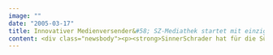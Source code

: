 ```yaml
---
image: ""
date: "2005-03-17"
title: Innovativer Medienversender&#58; SZ-Mediathek startet mit einzigartigem Konzept
content: <div class="newsbody"><p><strong>SinnerSchrader hat für die Süddeutsche Zeitung (SZ) einen Online-Medienshop mit innovativem Konzept realisiert. Mit der rechtzeitig zur Leipziger Buchmesse (17. bis 20. März) gestarteten SZ-Mediathek nutzt die Süddeutsche Zeitung als große journalistische Qualitätsmarke ihre redaktionelle Kompetenz für ein der Marke angemessenes, einzigartiges Versandhandelskonzept.</strong></p><p><img alt="" class="aligncenter size-full wp-image-2123" height="99" src="http&#58;//www.sinnerschrader.com/wp-content/uploads/2013/01/teaser_mediathek03.jpg" width="490"/></p><p>Alle in den letzten fünf Jahren im SZ-Feuilleton erschienenen Rezensionen sind mit dem Barsortiment der mehr als 350.000 lieferbaren Medien des Libri-Katalogs verknüpft und online nachlesbar. Die Suche liefert Bücher, Musik und Filme, die in der SZ besprochen wurden, prominent als relevante Ergebnisse. Die SZ-Mediathek zeigt so den Medienmarkt durch die Brille der Feuilletonredaktion einer der renommiertesten überregionalen Tageszeitungen.</p><p>„Kein anderer Medienshop im Internet kann mit vergleichbarem Qualitäts-Content aufwarten“, stellt Matthias Schrader fest, Vorstandssprecher von SinnerSchrader. „Die SZ-Mediathek hat ein absolut eigenständiges Format und bietet eine klare Alternative zum ewigen Einerlei der Bestsellerlisten und Aktionssortimente, weil sie zeigt, was wirklich relevant ist.“ Von SinnerSchrader stammen Design und technologische Plattform der SZ-Mediathek.</p><p>„In der SZ-Mediathek bekommt man das, was man von einer guten Buchhandlung erwartet&#58; Beratung, Auswahl und Empfehlung bei der Kaufentscheidung“, erläutert Dirk Rumberg, Leiter der SZ-Abteilung „Neue Produkte“, das Konzept. „Bei allein 90.000 neu erscheinenden Büchern pro Jahr wird dies immer wichtiger, und wir bieten es den Kunden durch die Verknüpfung des großen Angebotes mit der Kompetenz der SZ-Redaktion.“</p><p>Klaus Josef Lutz, Geschäftsführer des Süddeutschen Verlages&#58; „Wir waren die ersten, die auf Zusatzerlöse gesetzt haben, jetzt sind wir die ersten, die eine Strategie umsetzen, um diese auch nachhaltig zu sichern. Weitere hochwertige Produkte nach dem Vorbild von SZ-Bibliothek, Klavier Kaiser und Cinemathek werden folgen, doch mit unserer Mediathek sind wir jetzt auch langfristig gut aufgestellt und können mit der starken Marke SZ zusätzlichen Umsatz generieren.“ Die Realisierung der SZ-Mediathek lag in den Händen von SinnerSchrader Neue Informatik.</p><p><a class="news-backlink" href="/de/"><svg class="svg-ico svg-ico--arrow-left"><use xlink&#58;href="#arrow-down"></use></svg>Zurück zur Presse Übersicht</a></p></div>
---
```


